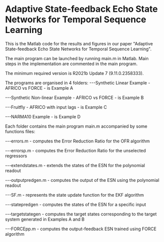# Adaptive State-feedback Echo State Networks for Temporal Sequence Learning

This is the Matlab code for the results and figures in our paper "Adaptive State-feedback Echo State Networks for Temporal Sequence Learning".

The main program can be launched by running main.m in Matlab. Main steps in the implementation are commented in the main program.

The minimum required version is R2021b Update 7 (9.11.0.2358333). 

The programs are organised in 4 folders:
  ---Synthetic Linear Example - AFRICO vs FORCE - is Example A
  
  ---Synthetic Non-linear Example - AFRICO vs FORCE - is Example B
  
  ---Fruitfly - AFRICO with input lags - is Example C
  
  ---NARMA10 Example - is Example D

Each folder contains the main program main.m accompanied by some functions files:

  ---errors.m - computes the Error Reduction Ratio for the OFR algorithm
  
  ---errorsp.m - computes the Error Reduction Ratio for the unselected regressors
  
  ---extendstates.m - extends the states of the ESN for the polynomial readout
  
  ---outputpredgen.m - computes the output of the ESN using the polynomial readout
  
  ---SF.m - represents the state update function for the EKF algorithm
  
  ---statepredgen - computes the states of the ESN for a specific input
  
  ---targetstategen - computes the target states corresponding to the target system generated in Examples A and B
  
  ---FORCEpp.m - computes the output-feedback ESN trained using FORCE algorithm
